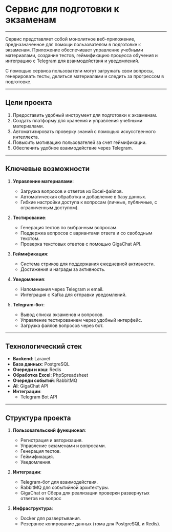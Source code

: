 # Сервис для подготовки к экзаменам

---

Сервис представляет собой монолитное веб-приложение, предназначенное для помощи пользователям в подготовке к экзаменам. Приложение обеспечивает управление учебными материалами, создание тестов, геймификацию процесса обучения и интеграцию с Telegram для взаимодействия и уведомлений.

С помощью сервиса пользователи могут загружать свои вопросы, генерировать тесты, делиться материалами и следить за прогрессом в подготовке.

---

## **Цели проекта**

1. Предоставить удобный инструмент для подготовки к экзаменам.
2. Создать платформу для хранения и управления учебными материалами.
3. Автоматизировать проверку знаний с помощью искусственного интеллекта.
4. Повысить мотивацию пользователей за счет геймификации.
5. Обеспечить удобное взаимодействие через Telegram.

---

## **Ключевые возможности**

1. **Управление материалами**:

    - Загрузка вопросов и ответов из Excel-файлов.
    - Автоматическая обработка и добавление в базу данных.
    - Гибкие настройки доступа к вопросам (личные, публичные, с ограниченным доступом).

2. **Тестирование**:

    - Генерация тестов по выбранным вопросам.
    - Поддержка вопросов с вариантами ответа и со свободным текстом.
    - Проверка текстовых ответов с помощью GigaChat API.

3. **Геймификация**:

    - Система стриков для поддержания ежедневной активности.
    - Достижения и награды за активность.

4. **Уведомления**:

    - Напоминания через Telegram и email.
    - Интеграция с Kafka для отправки уведомлений.

5. **Telegram-бот**:

    - Вывод списка экзаменов и вопросов.
    - Управление тестированием через удобный интерфейс.
    - Загрузка файлов вопросов через бот.

---

## **Технологический стек**

-   **Backend**: Laravel
-   **База данных**: PostgreSQL
-   **Очереди и кэш**: Redis
-   **Обработка Excel**: PhpSpreadsheet
-   **Очереди событий**: RabbitMQ
-   **AI**: GigaChat API
-   **Интеграции**:
    -   Telegram Bot API

---

## **Структура проекта**

1. **Пользовательский функционал**:

    - Регистрация и авторизация.
    - Управление экзаменами и вопросами.
    - Генерация тестов.
    - Геймификация.
    - Уведомления.

2. **Интеграции**:

    - Telegram-бот для взаимодействия.
    - RabbitMQ для событийной архитектуры.
    - GigaChat от Сбера для реализации проверки развернутых ответов на вопрос

3. **Инфраструктура**:

    - Docker для развертывания.
    - Резервное копирование данных (тома для PostgreSQL и Redis).

